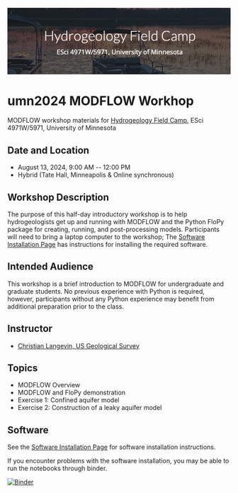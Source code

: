 ![alt](images/header.png)

# umn2024 MODFLOW Workhop
MODFLOW workshop materials for [Hydrogeology Field Camp](https://sites.google.com/a/umn.edu/hydrogeology-field-camp/), ESci 4971W/5971, University of Minnesota

## Date and Location
* August 13, 2024, 9:00 AM -- 12:00 PM
* Hybrid (Tate Hall, Minneapolis & Online synchronous)	

## Workshop Description
The purpose of this half-day introductory workshop is to help hydrogeologists get up and running with MODFLOW and the Python FloPy package for creating, running, and post-processing models.  Participants will need to bring a laptop computer to the workshop; The [Software Installation Page](./SOFTWARE.md) has instructions for installing the required software.

## Intended Audience
This workshop is a brief introduction to MODFLOW for undergraduate and graduate students.  No previous experience with Python is required, however, participants without any Python experience may benefit from additional preparation prior to the class.

## Instructor
* [Christian Langevin, US Geological Survey](https://www.usgs.gov/staff-profiles/christian-langevin)

## Topics
* MODFLOW Overview
* MODFLOW and FloPy demonstration
* Exercise 1: Confined aquifer model
* Exercise 2: Construction of a leaky aquifer model

## Software
See the [Software Installation Page](./SOFTWARE.md) for software installation instructions.

If you encounter problems with the software installation, you may be able to run the notebooks through binder.

[![Binder](https://mybinder.org/badge_logo.svg)](https://mybinder.org/v2/gh/langevin-usgs/umn2024/HEAD)
